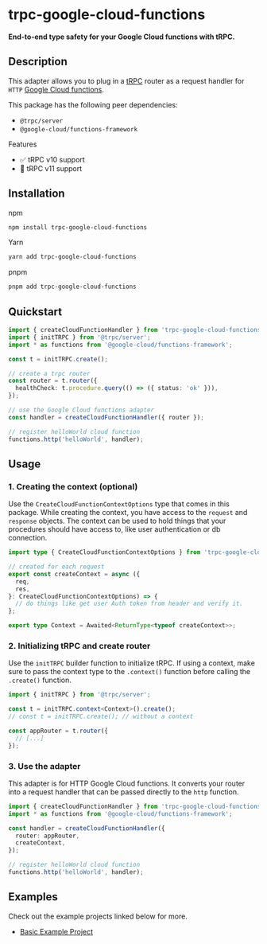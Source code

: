 # trpc-google-cloud-functions

**End-to-end type safety for your Google Cloud functions with tRPC.**

## Description

This adapter allows you to plug in a [tRPC](https://trpc.io/) router as a request handler for `HTTP` [Google Cloud functions](https://cloud.google.com/functions).

This package has the following peer dependencies:

- `@trpc/server`
- `@google-cloud/functions-framework`

Features

- ✅ tRPC v10 support
- 🚧 tRPC v11 support

## Installation

npm

```bash
npm install trpc-google-cloud-functions
```

Yarn

```bash
yarn add trpc-google-cloud-functions
```

pnpm

```bash
pnpm add trpc-google-cloud-functions
```

## Quickstart

```typescript
import { createCloudFunctionHandler } from 'trpc-google-cloud-functions';
import { initTRPC } from '@trpc/server';
import * as functions from '@google-cloud/functions-framework';

const t = initTRPC.create();

// create a trpc router
const router = t.router({
  healthCheck: t.procedure.query(() => ({ status: 'ok' })),
});

// use the Google Cloud functions adapter
const handler = createCloudFunctionHandler({ router });

// register helloWorld cloud function
functions.http('helloWorld', handler);
```

## Usage

### 1. Creating the context (optional)

Use the `CreateCloudFunctionContextOptions` type that comes in this package.
While creating the context, you have access to the `request` and `response` objects.
The context can be used to hold things that your procedures should have access to, like user authentication or db connection.

```typescript
import type { CreateCloudFunctionContextOptions } from 'trpc-google-cloud-functions';

// created for each request
export const createContext = async ({
  req,
  res,
}: CreateCloudFunctionContextOptions) => {
  // do things like get user Auth token from header and verify it.
};

export type Context = Awaited<ReturnType<typeof createContext>>;
```

### 2. Initializing tRPC and create router

Use the `initTRPC` builder function to initialize tRPC.
If using a context, make sure to pass the context type to the `.context()` function before calling the `.create()` function.

```typescript
import { initTRPC } from '@trpc/server';

const t = initTRPC.context<Context>().create();
// const t = initTRPC.create(); // without a context

const appRouter = t.router({
  // [...]
});
```

### 3. Use the adapter

This adapter is for HTTP Google Cloud functions.
It converts your router into a request handler that can be passed directly to the `http` function.

```typescript
import { createCloudFunctionHandler } from 'trpc-google-cloud-functions';
import * as functions from '@google-cloud/functions-framework';

const handler = createCloudFunctionHandler({
  router: appRouter,
  createContext,
});

// register helloWorld cloud function
functions.http('helloWorld', handler);
```

## Examples

Check out the example projects linked below for more.

- [Basic Example Project](./examples/http-function/)
